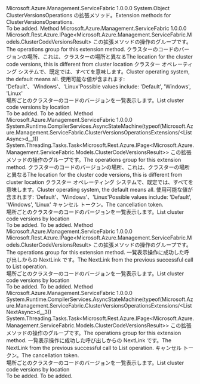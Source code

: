 <Type Name="ClusterVersionsOperationsExtensions" FullName="Microsoft.Azure.Management.ServiceFabric.ClusterVersionsOperationsExtensions">
  <TypeSignature Language="C#" Value="public static class ClusterVersionsOperationsExtensions" />
  <TypeSignature Language="ILAsm" Value=".class public auto ansi abstract sealed beforefieldinit ClusterVersionsOperationsExtensions extends System.Object" />
  <TypeSignature Language="DocId" Value="T:Microsoft.Azure.Management.ServiceFabric.ClusterVersionsOperationsExtensions" />
  <TypeSignature Language="VB.NET" Value="Public Module ClusterVersionsOperationsExtensions" />
  <TypeSignature Language="F#" Value="type ClusterVersionsOperationsExtensions = class" />
  <AssemblyInfo>
    <AssemblyName>Microsoft.Azure.Management.ServiceFabric</AssemblyName>
    <AssemblyVersion>1.0.0.0</AssemblyVersion>
  </AssemblyInfo>
  <Base>
    <BaseTypeName>System.Object</BaseTypeName>
  </Base>
  <Interfaces />
  <Docs>
    <summary>
            <span data-ttu-id="f792e-101">ClusterVersionsOperations の拡張メソッド。</span><span class="sxs-lookup"><span data-stu-id="f792e-101">Extension methods for ClusterVersionsOperations.</span></span>
            </summary>
    <remarks>To be added.</remarks>
  </Docs>
  <Members>
    <Member MemberName="List">
      <MemberSignature Language="C#" Value="public static Microsoft.Rest.Azure.IPage&lt;Microsoft.Azure.Management.ServiceFabric.Models.ClusterCodeVersionsResult&gt; List (this Microsoft.Azure.Management.ServiceFabric.IClusterVersionsOperations operations, string location, string environment);" />
      <MemberSignature Language="ILAsm" Value=".method public static hidebysig class Microsoft.Rest.Azure.IPage`1&lt;class Microsoft.Azure.Management.ServiceFabric.Models.ClusterCodeVersionsResult&gt; List(class Microsoft.Azure.Management.ServiceFabric.IClusterVersionsOperations operations, string location, string environment) cil managed" />
      <MemberSignature Language="DocId" Value="M:Microsoft.Azure.Management.ServiceFabric.ClusterVersionsOperationsExtensions.List(Microsoft.Azure.Management.ServiceFabric.IClusterVersionsOperations,System.String,System.String)" />
      <MemberSignature Language="VB.NET" Value="&lt;Extension()&gt;&#xA;Public Function List (operations As IClusterVersionsOperations, location As String, environment As String) As IPage(Of ClusterCodeVersionsResult)" />
      <MemberSignature Language="F#" Value="static member List : Microsoft.Azure.Management.ServiceFabric.IClusterVersionsOperations * string * string -&gt; Microsoft.Rest.Azure.IPage&lt;Microsoft.Azure.Management.ServiceFabric.Models.ClusterCodeVersionsResult&gt;" Usage="Microsoft.Azure.Management.ServiceFabric.ClusterVersionsOperationsExtensions.List (operations, location, environment)" />
      <MemberType>Method</MemberType>
      <AssemblyInfo>
        <AssemblyName>Microsoft.Azure.Management.ServiceFabric</AssemblyName>
        <AssemblyVersion>1.0.0.0</AssemblyVersion>
      </AssemblyInfo>
      <ReturnValue>
        <ReturnType>Microsoft.Rest.Azure.IPage&lt;Microsoft.Azure.Management.ServiceFabric.Models.ClusterCodeVersionsResult&gt;</ReturnType>
      </ReturnValue>
      <Parameters>
        <Parameter Name="operations" Type="Microsoft.Azure.Management.ServiceFabric.IClusterVersionsOperations" RefType="this" />
        <Parameter Name="location" Type="System.String" />
        <Parameter Name="environment" Type="System.String" />
      </Parameters>
      <Docs>
        <param name="operations">
            <span data-ttu-id="f792e-102">この拡張メソッドの操作のグループです。</span><span class="sxs-lookup"><span data-stu-id="f792e-102">The operations group for this extension method.</span></span>
            </param>
        <param name="location">
            <span data-ttu-id="f792e-103">クラスターのコードのバージョンの場所、これは、クラスターの場所と異なる</span><span class="sxs-lookup"><span data-stu-id="f792e-103">The location for the cluster code versions, this is different from cluster location</span></span>
            </param>
        <param name="environment">
            <span data-ttu-id="f792e-104">クラスター オペレーティング システムで、既定では、すべてを意味します。</span><span class="sxs-lookup"><span data-stu-id="f792e-104">Cluster operating system, the default means all.</span></span> <span data-ttu-id="f792e-105">使用可能な値が含まれます: 'Default'、'Windows'、'Linux'</span><span class="sxs-lookup"><span data-stu-id="f792e-105">Possible values include: 'Default', 'Windows', 'Linux'</span></span>
            </param>
        <summary>
            <span data-ttu-id="f792e-106">場所ごとのクラスターのコードのバージョンを一覧表示します。</span><span class="sxs-lookup"><span data-stu-id="f792e-106">List cluster code versions by location</span></span>
            </summary>
        <returns>To be added.</returns>
        <remarks>To be added.</remarks>
      </Docs>
    </Member>
    <Member MemberName="ListAsync">
      <MemberSignature Language="C#" Value="public static System.Threading.Tasks.Task&lt;Microsoft.Rest.Azure.IPage&lt;Microsoft.Azure.Management.ServiceFabric.Models.ClusterCodeVersionsResult&gt;&gt; ListAsync (this Microsoft.Azure.Management.ServiceFabric.IClusterVersionsOperations operations, string location, string environment, System.Threading.CancellationToken cancellationToken = null);" />
      <MemberSignature Language="ILAsm" Value=".method public static hidebysig class System.Threading.Tasks.Task`1&lt;class Microsoft.Rest.Azure.IPage`1&lt;class Microsoft.Azure.Management.ServiceFabric.Models.ClusterCodeVersionsResult&gt;&gt; ListAsync(class Microsoft.Azure.Management.ServiceFabric.IClusterVersionsOperations operations, string location, string environment, valuetype System.Threading.CancellationToken cancellationToken) cil managed" />
      <MemberSignature Language="DocId" Value="M:Microsoft.Azure.Management.ServiceFabric.ClusterVersionsOperationsExtensions.ListAsync(Microsoft.Azure.Management.ServiceFabric.IClusterVersionsOperations,System.String,System.String,System.Threading.CancellationToken)" />
      <MemberSignature Language="F#" Value="static member ListAsync : Microsoft.Azure.Management.ServiceFabric.IClusterVersionsOperations * string * string * System.Threading.CancellationToken -&gt; System.Threading.Tasks.Task&lt;Microsoft.Rest.Azure.IPage&lt;Microsoft.Azure.Management.ServiceFabric.Models.ClusterCodeVersionsResult&gt;&gt;" Usage="Microsoft.Azure.Management.ServiceFabric.ClusterVersionsOperationsExtensions.ListAsync (operations, location, environment, cancellationToken)" />
      <MemberType>Method</MemberType>
      <AssemblyInfo>
        <AssemblyName>Microsoft.Azure.Management.ServiceFabric</AssemblyName>
        <AssemblyVersion>1.0.0.0</AssemblyVersion>
      </AssemblyInfo>
      <Attributes>
        <Attribute>
          <AttributeName>System.Runtime.CompilerServices.AsyncStateMachine(typeof(Microsoft.Azure.Management.ServiceFabric.ClusterVersionsOperationsExtensions/&lt;ListAsync&gt;d__1))</AttributeName>
        </Attribute>
      </Attributes>
      <ReturnValue>
        <ReturnType>System.Threading.Tasks.Task&lt;Microsoft.Rest.Azure.IPage&lt;Microsoft.Azure.Management.ServiceFabric.Models.ClusterCodeVersionsResult&gt;&gt;</ReturnType>
      </ReturnValue>
      <Parameters>
        <Parameter Name="operations" Type="Microsoft.Azure.Management.ServiceFabric.IClusterVersionsOperations" RefType="this" />
        <Parameter Name="location" Type="System.String" />
        <Parameter Name="environment" Type="System.String" />
        <Parameter Name="cancellationToken" Type="System.Threading.CancellationToken" />
      </Parameters>
      <Docs>
        <param name="operations">
            <span data-ttu-id="f792e-107">この拡張メソッドの操作のグループです。</span><span class="sxs-lookup"><span data-stu-id="f792e-107">The operations group for this extension method.</span></span>
            </param>
        <param name="location">
            <span data-ttu-id="f792e-108">クラスターのコードのバージョンの場所、これは、クラスターの場所と異なる</span><span class="sxs-lookup"><span data-stu-id="f792e-108">The location for the cluster code versions, this is different from cluster location</span></span>
            </param>
        <param name="environment">
            <span data-ttu-id="f792e-109">クラスター オペレーティング システムで、既定では、すべてを意味します。</span><span class="sxs-lookup"><span data-stu-id="f792e-109">Cluster operating system, the default means all.</span></span> <span data-ttu-id="f792e-110">使用可能な値が含まれます: 'Default'、'Windows'、'Linux'</span><span class="sxs-lookup"><span data-stu-id="f792e-110">Possible values include: 'Default', 'Windows', 'Linux'</span></span>
            </param>
        <param name="cancellationToken">
            <span data-ttu-id="f792e-111">キャンセル トークン。</span><span class="sxs-lookup"><span data-stu-id="f792e-111">The cancellation token.</span></span>
            </param>
        <summary>
            <span data-ttu-id="f792e-112">場所ごとのクラスターのコードのバージョンを一覧表示します。</span><span class="sxs-lookup"><span data-stu-id="f792e-112">List cluster code versions by location</span></span>
            </summary>
        <returns>To be added.</returns>
        <remarks>To be added.</remarks>
      </Docs>
    </Member>
    <Member MemberName="ListNext">
      <MemberSignature Language="C#" Value="public static Microsoft.Rest.Azure.IPage&lt;Microsoft.Azure.Management.ServiceFabric.Models.ClusterCodeVersionsResult&gt; ListNext (this Microsoft.Azure.Management.ServiceFabric.IClusterVersionsOperations operations, string nextPageLink);" />
      <MemberSignature Language="ILAsm" Value=".method public static hidebysig class Microsoft.Rest.Azure.IPage`1&lt;class Microsoft.Azure.Management.ServiceFabric.Models.ClusterCodeVersionsResult&gt; ListNext(class Microsoft.Azure.Management.ServiceFabric.IClusterVersionsOperations operations, string nextPageLink) cil managed" />
      <MemberSignature Language="DocId" Value="M:Microsoft.Azure.Management.ServiceFabric.ClusterVersionsOperationsExtensions.ListNext(Microsoft.Azure.Management.ServiceFabric.IClusterVersionsOperations,System.String)" />
      <MemberSignature Language="VB.NET" Value="&lt;Extension()&gt;&#xA;Public Function ListNext (operations As IClusterVersionsOperations, nextPageLink As String) As IPage(Of ClusterCodeVersionsResult)" />
      <MemberSignature Language="F#" Value="static member ListNext : Microsoft.Azure.Management.ServiceFabric.IClusterVersionsOperations * string -&gt; Microsoft.Rest.Azure.IPage&lt;Microsoft.Azure.Management.ServiceFabric.Models.ClusterCodeVersionsResult&gt;" Usage="Microsoft.Azure.Management.ServiceFabric.ClusterVersionsOperationsExtensions.ListNext (operations, nextPageLink)" />
      <MemberType>Method</MemberType>
      <AssemblyInfo>
        <AssemblyName>Microsoft.Azure.Management.ServiceFabric</AssemblyName>
        <AssemblyVersion>1.0.0.0</AssemblyVersion>
      </AssemblyInfo>
      <ReturnValue>
        <ReturnType>Microsoft.Rest.Azure.IPage&lt;Microsoft.Azure.Management.ServiceFabric.Models.ClusterCodeVersionsResult&gt;</ReturnType>
      </ReturnValue>
      <Parameters>
        <Parameter Name="operations" Type="Microsoft.Azure.Management.ServiceFabric.IClusterVersionsOperations" RefType="this" />
        <Parameter Name="nextPageLink" Type="System.String" />
      </Parameters>
      <Docs>
        <param name="operations">
            <span data-ttu-id="f792e-113">この拡張メソッドの操作のグループです。</span><span class="sxs-lookup"><span data-stu-id="f792e-113">The operations group for this extension method.</span></span>
            </param>
        <param name="nextPageLink">
            <span data-ttu-id="f792e-114">一覧表示操作に成功した呼び出しからの NextLink です。</span><span class="sxs-lookup"><span data-stu-id="f792e-114">The NextLink from the previous successful call to List operation.</span></span>
            </param>
        <summary>
            <span data-ttu-id="f792e-115">場所ごとのクラスターのコードのバージョンを一覧表示します。</span><span class="sxs-lookup"><span data-stu-id="f792e-115">List cluster code versions by location</span></span>
            </summary>
        <returns>To be added.</returns>
        <remarks>To be added.</remarks>
      </Docs>
    </Member>
    <Member MemberName="ListNextAsync">
      <MemberSignature Language="C#" Value="public static System.Threading.Tasks.Task&lt;Microsoft.Rest.Azure.IPage&lt;Microsoft.Azure.Management.ServiceFabric.Models.ClusterCodeVersionsResult&gt;&gt; ListNextAsync (this Microsoft.Azure.Management.ServiceFabric.IClusterVersionsOperations operations, string nextPageLink, System.Threading.CancellationToken cancellationToken = null);" />
      <MemberSignature Language="ILAsm" Value=".method public static hidebysig class System.Threading.Tasks.Task`1&lt;class Microsoft.Rest.Azure.IPage`1&lt;class Microsoft.Azure.Management.ServiceFabric.Models.ClusterCodeVersionsResult&gt;&gt; ListNextAsync(class Microsoft.Azure.Management.ServiceFabric.IClusterVersionsOperations operations, string nextPageLink, valuetype System.Threading.CancellationToken cancellationToken) cil managed" />
      <MemberSignature Language="DocId" Value="M:Microsoft.Azure.Management.ServiceFabric.ClusterVersionsOperationsExtensions.ListNextAsync(Microsoft.Azure.Management.ServiceFabric.IClusterVersionsOperations,System.String,System.Threading.CancellationToken)" />
      <MemberSignature Language="F#" Value="static member ListNextAsync : Microsoft.Azure.Management.ServiceFabric.IClusterVersionsOperations * string * System.Threading.CancellationToken -&gt; System.Threading.Tasks.Task&lt;Microsoft.Rest.Azure.IPage&lt;Microsoft.Azure.Management.ServiceFabric.Models.ClusterCodeVersionsResult&gt;&gt;" Usage="Microsoft.Azure.Management.ServiceFabric.ClusterVersionsOperationsExtensions.ListNextAsync (operations, nextPageLink, cancellationToken)" />
      <MemberType>Method</MemberType>
      <AssemblyInfo>
        <AssemblyName>Microsoft.Azure.Management.ServiceFabric</AssemblyName>
        <AssemblyVersion>1.0.0.0</AssemblyVersion>
      </AssemblyInfo>
      <Attributes>
        <Attribute>
          <AttributeName>System.Runtime.CompilerServices.AsyncStateMachine(typeof(Microsoft.Azure.Management.ServiceFabric.ClusterVersionsOperationsExtensions/&lt;ListNextAsync&gt;d__3))</AttributeName>
        </Attribute>
      </Attributes>
      <ReturnValue>
        <ReturnType>System.Threading.Tasks.Task&lt;Microsoft.Rest.Azure.IPage&lt;Microsoft.Azure.Management.ServiceFabric.Models.ClusterCodeVersionsResult&gt;&gt;</ReturnType>
      </ReturnValue>
      <Parameters>
        <Parameter Name="operations" Type="Microsoft.Azure.Management.ServiceFabric.IClusterVersionsOperations" RefType="this" />
        <Parameter Name="nextPageLink" Type="System.String" />
        <Parameter Name="cancellationToken" Type="System.Threading.CancellationToken" />
      </Parameters>
      <Docs>
        <param name="operations">
            <span data-ttu-id="f792e-116">この拡張メソッドの操作のグループです。</span><span class="sxs-lookup"><span data-stu-id="f792e-116">The operations group for this extension method.</span></span>
            </param>
        <param name="nextPageLink">
            <span data-ttu-id="f792e-117">一覧表示操作に成功した呼び出しからの NextLink です。</span><span class="sxs-lookup"><span data-stu-id="f792e-117">The NextLink from the previous successful call to List operation.</span></span>
            </param>
        <param name="cancellationToken">
            <span data-ttu-id="f792e-118">キャンセル トークン。</span><span class="sxs-lookup"><span data-stu-id="f792e-118">The cancellation token.</span></span>
            </param>
        <summary>
            <span data-ttu-id="f792e-119">場所ごとのクラスターのコードのバージョンを一覧表示します。</span><span class="sxs-lookup"><span data-stu-id="f792e-119">List cluster code versions by location</span></span>
            </summary>
        <returns>To be added.</returns>
        <remarks>To be added.</remarks>
      </Docs>
    </Member>
  </Members>
</Type>